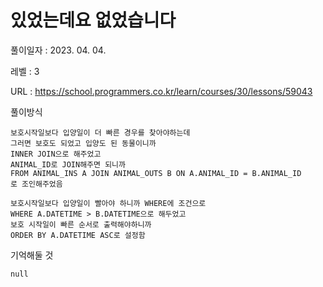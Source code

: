 # 있었는데요 없었습니다
풀이일자 : 2023. 04. 04.  
    
레벨 : 3    

URL : https://school.programmers.co.kr/learn/courses/30/lessons/59043
    
풀이방식    

    보호시작일보다 입양일이 더 빠른 경우를 찾아야하는데
    그러면 보호도 되었고 입양도 된 동물이니까
    INNER JOIN으로 해주었고
    ANIMAL_ID로 JOIN해주면 되니까
    FROM ANIMAL_INS A JOIN ANIMAL_OUTS B ON A.ANIMAL_ID = B.ANIMAL_ID
    로 조인해주었음

    보호시작일보다 입양일이 빨아야 하니까 WHERE에 조건으로
    WHERE A.DATETIME > B.DATETIME으로 해두었고
    보호 시작일이 빠른 순서로 출력해야하니까
    ORDER BY A.DATETIME ASC로 설정함

기억해둘 것  
    
    null
